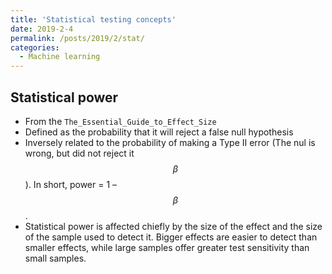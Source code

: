 ```yaml
---
title: 'Statistical testing concepts'
date: 2019-2-4
permalink: /posts/2019/2/stat/
categories:
  - Machine learning
---
```



## Statistical power
* From the ```The_Essential_Guide_to_Effect_Size```
* Defined as the probability that it will reject a false null hypothesis
* Inversely related to the probability of making a Type II error (The nul is wrong, but did not reject it $$\beta$$). In short, power = 1 – $$\beta$$.
* Statistical power is affected chiefly by the size of the effect and the size of the sample used to detect it. Bigger effects are easier to detect than smaller effects, while large samples offer greater test sensitivity than small samples.

